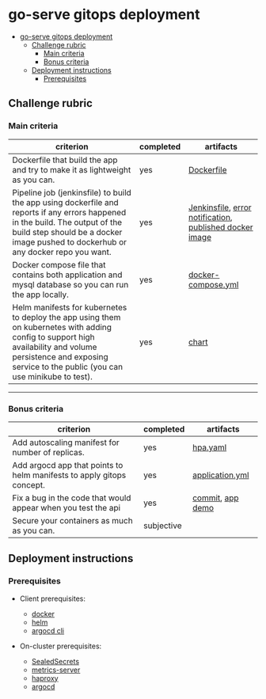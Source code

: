 # go-serve gitops deployment

- [go-serve gitops deployment](#go-serve-gitops-deployment)
    - [Challenge rubric](#challenge-rubric)
        - [Main criteria](#main-criteria)
        - [Bonus criteria](#bonus-criteria)
    - [Deployment instructions](#deployment-instructions)
        - [Prerequisites](#prerequisites)

## Challenge rubric

### Main criteria
| criterion | completed | artifacts |
|---|---|---|
| Dockerfile that build the app and try to make it as lightweight as you can. | yes | [Dockerfile](./Dockerfile) |
| Pipeline job (jenkinsfile) to build the app using dockerfile and reports if any errors happened in the build. The output of the build step should be a docker image pushed to dockerhub or any docker repo you want. | yes | [Jenkinsfile](./Jenkinsfile), [error notification](./README.d/jenkins-fail.png), [published docker image](https://hub.docker.com/r/janw4ld/go-serve/) |
| Docker compose file that contains both application and mysql database so you can run the app locally. | yes | [docker-compose.yml](./docker-compose.yml) |
| Helm manifests for kubernetes to deploy the app using them on kubernetes with adding config to support high availability and volume persistence and exposing service to the public (you can use minikube to test). | yes | [chart](./chart) |

---
### Bonus criteria
| criterion | completed | artifacts |
|---|---|---|
| Add autoscaling manifest for number of replicas. | yes | [hpa.yaml](./chart/templates/hpa.yaml) |
| Add argocd app that points to helm manifests to apply gitops concept. | yes | [application.yml](./application.yml) |
| Fix a bug in the code that would appear when you test the api | yes | [commit](https://github.com/janw4ld/go-serve/commit/2156557abdb8eacd93cbc4dbdbf0c557391e1758), [app demo](./README.d/app-demo.png) |
| Secure your containers as much as you can. | subjective |  |

## Deployment instructions
### Prerequisites

- Client prerequisites:
    - [docker](https://docs.docker.com/get-docker/)
    - [helm](https://helm.sh/)
    - [argocd cli](https://argo-cd.readthedocs.io/en/stable/cli_installation/)

- On-cluster prerequisites:
    - [SealedSecrets](https://artifacthub.io/packages/helm/bitnami-labs/sealed-secrets/2.9.0?modal=install)
    - [metrics-server](https://artifacthub.io/packages/helm/metrics-server/metrics-server/3.10.0?modal=install)
    - [haproxy](https://artifacthub.io/packages/helm/haproxytech/haproxy/1.19.0?modal=install)
    - [argocd](https://argo-cd.readthedocs.io/en/stable/)

<!--TODO for detailed instructions on prerequisite installation see [here]() -->
